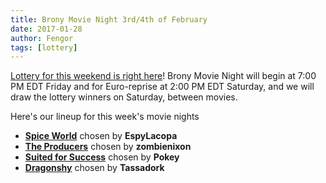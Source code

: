 ```yaml
---
title: Brony Movie Night 3rd/4th of February
date: 2017-01-28
author: Fengor
tags: [lottery]
---
```

[Lottery for this weekend is right here][lotto]! Brony Movie Night will begin at 7:00 PM EDT Friday and for Euro-reprise at 2:00 PM EDT Saturday, and we will draw the lottery winners on Saturday, between movies. 

Here's our lineup for this week's movie nights

 - **[Spice World][m1]** chosen by **EspyLacopa**
 - **[The Producers][m2]** chosen by **zombienixon**
 - **[Suited for Success][p1]** chosen by **Pokey**
 - **[Dragonshy][p2]** chosen by **Tassadork**
 
[m1]: http://www.imdb.com/title/tt0120185/
[m2]: http://www.imdb.com/title/tt0063462/
[p1]: http://www.imdb.com/title/tt1836489/
[p2]: http://www.imdb.com/title/tt1832714/
[lotto]: https://bronystate.typeform.com/to/Hg6hgM
